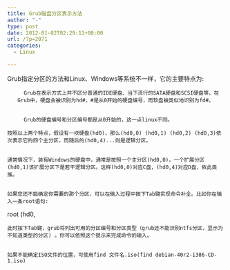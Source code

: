 ```yaml
---
title: Grub磁盘分区表示方法
author: "-"
type: post
date: 2012-01-02T02:29:11+00:00
url: /?p=2071
categories:
  - Linux

---
```

Grub指定分区的方法和Linux、Windows等系统不一样，它的主要特点为: 


  <ul>
    
      Grub在表示方式上并不区分普通的IDE硬盘、当下流行的SATA硬盘和SCSI硬盘等，在Grub中，硬盘会被识别为hd#，#是从0开始的硬盘编号，而软盘被类似地识别为fd#。
    
    
      Grub的硬盘编号和分区编号都是从0开始的，这一点linux不同。
    
  </ul>
  
    按照以上两个特点，假设有一块硬盘(hd0)，那么(hd0,0) (hd0,1) (hd0,2) (hd0,3)依次表示它的四个主分区，而随后的(hd0,4)...则是逻辑分区。
  
  
    通常情况下，装有Windows的硬盘中，通常是按照一个主分区(hd0,0)，一个扩展分区(hd0,1)该扩展分区下是若干逻辑分区。这样(hd0,0)对应C盘，(hd0,4)对应D盘，依此类推。
  
  
    如果您还不能确定你需要的那个分区，可以在输入过程中按下Tab键实现命令补全。比如你在输入一条root语句: 
  
  root (hd0,
  
    此时按下Tab键，grub将列出可用的分区编号和分区类型（grub还不能识别ntfs分区，显示为不知道类型的分区) 。你可以依照这个提示来完成命令的输入。
  
  
    如果不能确定ISO文件的位置，可使用find 文件名.iso(find debian-40r2-i386-CD-1.iso)
  
